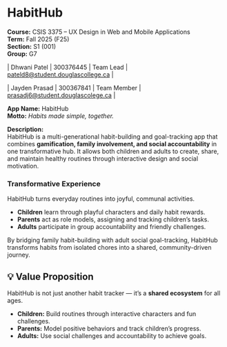 # HabitHub

**Course:** CSIS 3375 – UX Design in Web and Mobile Applications  
**Term:** Fall 2025 (F25)  
**Section:** S1 (001)  
**Group:** G7  

| Dhwani Patel | 300376445 | Team Lead | pateld8@student.douglascollege.ca |

| Jayden Prasad | 300367841 | Team Member | prasadj6@student.douglascolege.ca |

**App Name:** HabitHub  
**Motto:** *Habits made simple, together.*

**Description:**  
HabitHub is a multi-generational habit-building and goal-tracking app that combines **gamification, family involvement, and social accountability** in one transformative hub. It allows both children and adults to create, share, and maintain healthy routines through interactive design and social motivation.

### Transformative Experience  
HabitHub turns everyday routines into joyful, communal activities.  
- **Children** learn through playful characters and daily habit rewards.  
- **Parents** act as role models, assigning and tracking children’s tasks.  
- **Adults** participate in group accountability and friendly challenges.  

By bridging family habit-building with adult social goal-tracking, HabitHub transforms habits from isolated chores into a shared, community-driven journey.

## 💡 Value Proposition
HabitHub is not just another habit tracker — it’s a **shared ecosystem** for all ages.  
- **Children:** Build routines through interactive characters and fun challenges.  
- **Parents:** Model positive behaviors and track children’s progress.  
- **Adults:** Use social challenges and accountability to achieve goals.  
